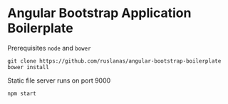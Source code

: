 Angular Bootstrap Application Boilerplate
=========================================

Prerequisites `node` and `bower`

```
git clone https://github.com/ruslanas/angular-bootstrap-boilerplate
bower install
```

Static file server runs on port 9000

```
npm start
```